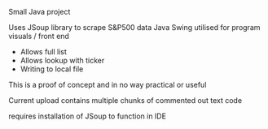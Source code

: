 Small Java project

Uses JSoup library to scrape S&P500 data
Java Swing utilised for program visuals / front end

  - Allows full list
  - Allows lookup with ticker
  - Writing to local file

This is a proof of concept and in no way practical or useful

Current upload contains multiple chunks of commented out text code

requires installation of JSoup to function in IDE
